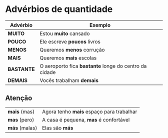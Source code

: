 # Advérbios de quantidade

| Advérbio | Exemplo |
| -- | -- |
| **MUITO**    | Estou **muito** cansado |
| **POUCO**    | Ele escreve **poucos** livros |
| **MENOS**    | Queremos **menos** corrução |
| **MAIS**     | Queremos **mais** escolas |
| **BASTANTE** | O aeroporto fica **bastante** longe do centro da cidade |
| **DEMAIS**   | Vocês trabalham **demais** |

## Atenção

|||
| -- | -- |
| **mais** (mas)  | Agora tenho **mais** espaço para trabalhar |
| **mas** (pero)  | A casa é pequena, **mas** é confortável |
| **más** (malas) | Elas são **más** |
